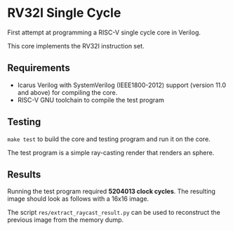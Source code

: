 # RV32I Single Cycle

First attempt at programming a RISC-V single cycle core in Verilog.

This core implements the RV32I instruction set.


## Requirements
 * Icarus Verilog with SystemVerilog (IEEE1800-2012) support (version 11.0 and above) for compiling the core.
 * RISC-V GNU toolchain to compile the test program


## Testing
`make test` to build the core and testing program and run it on the core.

The test program is a simple ray-casting render that renders an sphere.


## Results
Running the test program required **5204013 clock cycles**. The resulting image
should look as follows with a 16x16 image.


The script `res/extract_raycast_result.py` can be used to reconstruct the previous
image from the memory dump.
